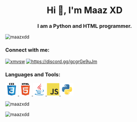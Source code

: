 <h1 align="center">Hi 👋, I'm Maaz XD</h1>
<h3 align="center">I am a Python and HTML programmer.</h3>

<p align="left"> <img src="https://komarev.com/ghpvc/?username=maazxdd&label=Profile%20views&color=0e75b6&style=flat" alt="maazxdd" /> </p>

<h3 align="left">Connect with me:</h3>
<p align="left">
<a href="https://instagram.com/xmvsw" target="blank"><img align="center" src="https://raw.githubusercontent.com/rahuldkjain/github-profile-readme-generator/master/src/images/icons/Social/instagram.svg" alt="xmvsw" height="30" width="40" /></a>
<a href="https://discord.gg/https://discord.gg/gcgrGe9uJm" target="blank"><img align="center" src="https://raw.githubusercontent.com/rahuldkjain/github-profile-readme-generator/master/src/images/icons/Social/discord.svg" alt="https://discord.gg/gcgrGe9uJm" height="30" width="40" /></a>
</p>

<h3 align="left">Languages and Tools:</h3>
<p align="left"> <a href="https://www.w3schools.com/css/" target="_blank" rel="noreferrer"> <img src="https://raw.githubusercontent.com/devicons/devicon/master/icons/css3/css3-original-wordmark.svg" alt="css3" width="40" height="40"/> </a> <a href="https://www.w3.org/html/" target="_blank" rel="noreferrer"> <img src="https://raw.githubusercontent.com/devicons/devicon/master/icons/html5/html5-original-wordmark.svg" alt="html5" width="40" height="40"/> </a> <a href="https://www.java.com" target="_blank" rel="noreferrer"> <img src="https://raw.githubusercontent.com/devicons/devicon/master/icons/java/java-original.svg" alt="java" width="40" height="40"/> </a> <a href="https://developer.mozilla.org/en-US/docs/Web/JavaScript" target="_blank" rel="noreferrer"> <img src="https://raw.githubusercontent.com/devicons/devicon/master/icons/javascript/javascript-original.svg" alt="javascript" width="40" height="40"/> </a> <a href="https://www.python.org" target="_blank" rel="noreferrer"> <img src="https://raw.githubusercontent.com/devicons/devicon/master/icons/python/python-original.svg" alt="python" width="40" height="40"/> </a> </p>

<p><img align="center" src="https://github-readme-stats.vercel.app/api/top-langs?username=maazxdd&show_icons=true&locale=en&layout=compact" alt="maazxdd" /></p>

<p><img align="center" src="https://github-readme-streak-stats.herokuapp.com/?user=maazxdd&" alt="maazxdd" /></p>
